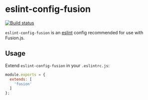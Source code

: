 # eslint-config-fusion

[![Build status](https://badge.buildkite.com/7a82192275779f6a8ba81f7d4a1b0d294256838faa1dfdf080.svg?branch=master)](https://buildkite.com/uberopensource/fusionjs)

`eslint-config-fusion` is an [eslint](https://www.github.com/eslint/eslint) config recommended for use with Fusion.js.

## Usage

Extend `eslint-config-fusion` in your `.eslintrc.js`:

```js
module.exports = {
  extends: [
    'fusion'
  ]
};
```
